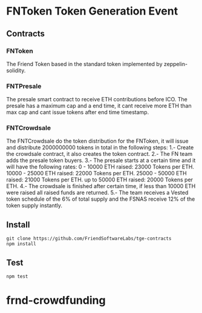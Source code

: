 # FNToken Token Generation Event

## Contracts

### FNToken

The Friend Token based in the standard token implemented by zeppelin-solidity.

### FNTPresale

The presale smart contract to receive ETH contributions before ICO.
The presale has a maximum cap and a end time, it cant receive more ETH than max cap and cant issue tokens after end time timestamp.

### FNTCrowdsale

The FNTCrowdsale do the token distribution for the FNToken, it will issue and distribute 2000000000 tokens in total in the following steps:
  1.- Create the crowdsale contract, it also creates the token contract.
  2.- The FN team adds the presale token buyers.
  3.- The presale starts at a certain time and it will have the following rates:
    0 - 10000 ETH raised: 23000 Tokens per ETH.
    10000 - 25000 ETH raised: 22000 Tokens per ETH.
    25000 - 50000 ETH raised: 21000 Tokens per ETH.
    up to 50000 ETH raised: 20000 Tokens per ETH.
  4.- The crowdsale is finished after certain time, if less than 10000 ETH were raised all raised funds are returned.
  5.- The team receives a Vested token schedule of the 6% of total supply and the FSNAS receive 12% of the token supply instantly.

## Install

```
git clone https://github.com/FriendSoftwareLabs/tge-contracts
npm install
```

## Test

```
npm test
```
# frnd-crowdfunding
